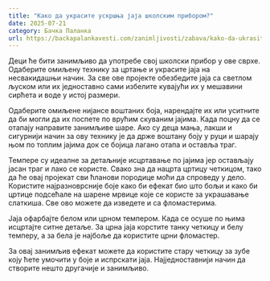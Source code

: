 ```yaml
---
title: "Како да украсите ускршња јаја школским прибором?"
date: 2025-07-21
category: Бачка Паланка
url: https://backapalankavesti.com/zanimljivosti/zabava/kako-da-ukrasite-uskrsnja-jaja-skolskim/
---
```


Деци ће бити занимљиво да употребе свој школски прибор у ове сврхе. Одаберите омиљену технику за цртање и украсите јаја на несвакидашњи начин. За све ове пројекте обезбедите јаја са светлом љуском или их једноставно сами избелите кувајући их у мешавини сирћета и воде у истој размери.

Одаберите омиљене нијансе воштаних боја, нарендајте их или уситните да би могли да их поспете по врућим скуваним јајима. Када поцну да се отапају направите занимљиве шаре. Ако су деца мања, лакши и сигурнији начин за ову технику је да држе воштану боју у руци и шарају њом по топлим јајима док се бојица лагано отапа и оставља траг.

Темпере су идеалне за детаљније исцртавање по јајима јер остављају јасан траг и лако се користе. Свако зна да нацрта цртицу четкицом, тако да ће овај пројекат сви ћланови породице моћи да спроведу у дело. Користите најразноврсније боје како би ефекат био што бољи и како би цртице подсећале на шарене мрвице које се користе за украшавање слаткиша. Све ово можете да изведете и са фломастерима.

Јаја офарбајте белом или црном темпером. Када се осуше по њима исцртајте ситне детаље. За црна јаја корстите танку четкицу и белу темперу, а за бела је најбоље да користите црни фломастер.

За овај занимљив ефекат можете да користите стару четкицу за зубе коју ћете умочити у боје и испрскати јаја. Најједноставнији начин да створите нешто другачије и занимљиво.
